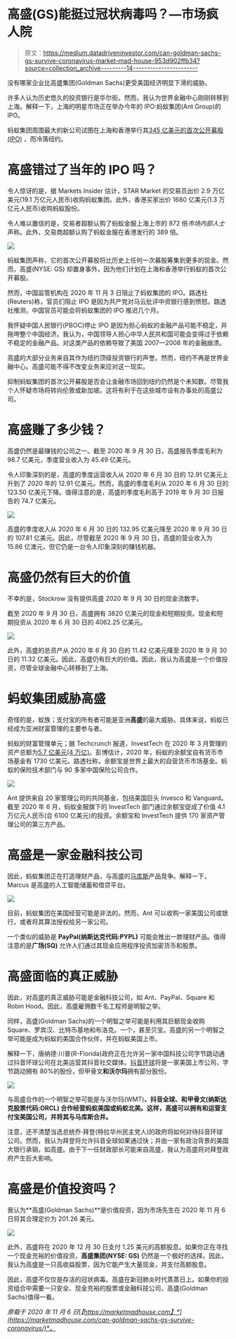 # 高盛(GS)能挺过冠状病毒吗？—市场疯人院

> 原文：<https://medium.datadriveninvestor.com/can-goldman-sachs-gs-survive-coronavirus-market-mad-house-953d902ffb34?source=collection_archive---------14----------------------->

没有哪家企业比高盛集团(Goldman Sachs)更受美国经济明显下滑的威胁。

许多人认为历史悠久的投资银行是华尔街。然而，我认为世界金融中心刚刚转移到上海。解释一下，上海的明星市场正在举办今年的 IPO:蚂蚁集团(Ant Group)的 IPO。

蚂蚁集团周围最大的新公司试图在上海和香港举行其[345 亿美元的首次公开募股(IPO)](https://marketmadhouse.com/ant-group-helps-shanghai-become-global-financial-capitol/) ，而冷落纽约。

# 高盛错过了当年的 IPO 吗？

令人惊讶的是，据 Markets Insider 估计，STAR Market 的交易员出价 2.9 万亿美元(19.1 万亿元人民币)收购蚂蚁集团。此外，香港买家出价 1680 亿美元(1.3 万亿元人民币)收购蚂蚁股份。

令人难以置信的是，交易者超额认购了蚂蚁金服上海上市的 872 倍*市场内部人士*声称。此外，交易商超额认购了蚂蚁金服在香港发行的 389 倍。

![](img/27c93a58b7b3d91e9b56f5e82c0b7cb2.png)

蚂蚁集团声称，它的首次公开募股将比历史上任何一次募股筹集到更多的现金。然而，高盛(NYSE: GS) 却置身事外，因为他们计划在上海和香港举行蚂蚁的首次公开募股。

然而，中国监管机构在 2020 年 11 月 3 日阻止了蚂蚁集团的 IPO。路透社(Reuters)称，官员们阻止 IPO 是因为共产党对马云批评中资银行感到愤怒。路透社推测，中国官员可能会将蚂蚁集团的 IPO 推迟几个月。

我怀疑中国人民银行(PBOC)停止 IPO 是因为担心蚂蚁的金融产品可能不稳定，并拖垮整个中国经济。我认为，中国领导人担心中华人民共和国可能会变得过于依赖不稳定的金融产品。对这类产品的依赖导致了美国 2007—2008 年的金融崩溃。

高盛的大部分业务来自其作为纽约顶级投资银行的声誉。然而，纽约不再是世界金融中心。高盛可能不得不改变业务来应对这一现实。

抑制蚂蚁集团的首次公开募股是否会让金融市场回到纽约仍然是个未知数。尽管我个人怀疑市场将转向伦敦或新加坡。这将有利于在这些城市设有办事处的高盛公司。

# 高盛赚了多少钱？

高盛仍然是最赚钱的公司之一。截至 2020 年 9 月 30 日，高盛报告季度毛利为 98.7 亿美元，季度营业收入为 45.49 亿美元。

令人印象深刻的是，高盛的季度运营收入从 2020 年 6 月 30 日的 12.91 亿美元上升到了 2020 年的 12.91 亿美元。然而，高盛的季度毛利从 2020 年 6 月 30 日的 123.50 亿美元下降。值得注意的是，高盛的季度毛利高于 2019 年 9 月 30 日报告的 74.7 亿美元。

![](img/a864c85cff857a9ef3b82e1530abb06f.png)

高盛的季度收入从 2020 年 6 月 30 日的 132.95 亿美元降至 2020 年 9 月 30 日的 107.81 亿美元。因此，尽管截至 2020 年 9 月 30 日，高盛的营业收入为 15.86 亿澳元，但它仍是一台令人印象深刻的赚钱机器。

# 高盛仍然有巨大的价值

不幸的是，Stockrow 没有提供高盛 2020 年 9 月 30 日的现金流数字。

截至 2020 年 9 月 30 日，高盛拥有 3820 亿美元的现金和短期投资。现金和短期投资从 2020 年 6 月 30 日的 4062.25 亿美元。

![](img/5ac3ed16429e77898268ee5e6cc127ba.png)

此外，高盛的总资产从 2020 年 6 月 30 日的 11.42 亿美元降至 2020 年 9 月 30 日的 11.32 亿美元。因此，高盛仍有巨大的价值。因此，我认为高盛是一个价值投资，尽管全球金融中心转移到了上海。

# 蚂蚁集团威胁高盛

奇怪的是，蚁族；支付宝的所有者可能是亚洲**高盛**的最大威胁。具体来说，蚂蚁已经成为亚洲财富管理的主要参与者。

蚂蚁的财富管理单元；据 Techcrunch 报道，InvestTech 在 2020 年 3 月管理的资产总额为[5.7 亿美元(4 万亿)](https://techcrunch.com/2020/07/14/ant-alibaba-1-3-billion-users/#:~:text=Alipay%2C%20the%20brand%20of%20Ant's,active%20users%20as%20of%20March.)。彭博估计，2020 年，蚂蚁的余额宝自有货币市场基金有 1730 亿美元。路透社称，余额宝是世界上最大的自营货币市场基金。蚂蚁的保险技术部门与 90 多家中国保险公司合作。

![](img/5aaf9fe9071541af1fb61f42582a1013.png)

Ant 提供来自 20 家管理公司的共同基金，包括美国巨头 Invesco 和 Vanguard。截至 2020 年 6 月，蚂蚁金服旗下的 InvestTech 部门通过余额宝促成了价值 4.1 万亿元人民币(合 6100 亿美元)的投资。余额宝和 InvestTech 提供 170 家资产管理公司的第三方产品。

# 高盛是一家金融科技公司

因此，蚂蚁集团正在打造理财产品，与高盛的[马库斯](https://www.marcus.com/us/en?prd=pl&chl=ps&schl=psg&cid=979005057&agp=52483360750&cre=340493356241&kid=goldman%20sachs%20marcus&mtype=e&adpos=&gclsrc=ds&gclsrc=ds)产品竞争。解释一下，Marcus 是高盛的人工智能储蓄和借贷平台。

![](img/f2c199c81fe2b1c4d5381949c23e7747.png)

目前，蚂蚁集团在美国经营可能是非法的。然而，Ant 可以收购一家美国公司或银行，或者将其算法授权给另一家公司。

一个类似的威胁是 **PayPal(纳斯达克代码:PYPL)** 可能会推出一款理财产品。值得注意的是**广场(SQ)** 允许人们通过其现金应用程序投资加密货币和股票。

# 高盛面临的真正威胁

因此，对高盛的真正威胁可能是金融科技公司，如 Ant、PayPal、Square 和 Robin Hood。因此，高盛雇佣数千名工程师是明智之举。

同样，高盛(Goldman Sachs)的一个明智之举可能是利用其巨额现金收购 Square、罗宾汉、比特币基地和布洛克。一个，甚至贝宝。高盛的另一个明智之举可能是成为蚂蚁的美国合作伙伴，并在蚂蚁美国上市。

解释一下，唐纳德·川普(R-Florida)政府正在允许另一家中国科技公司字节跳动通过抖音环球公司在北美运营其抖音社交媒体。[抖音环球](https://marketmadhouse.com/will-oracle-orcl-make-money-with-tiktok-global/)将是一家美国上市公司，字节跳动拥有 80%的股份，但甲骨文**和沃尔玛**拥有部分股份。

![](img/d2bf48ca26c98e991b822e5a7ee33b09.png)

与高盛合作的一个明智之举可能是与沃尔玛(WMT)**、**抖音全球、**和**甲骨文(纳斯达克股票代码:ORCL)** 合作经营蚂蚁美国或蚂蚁北美。这样，高盛可以拥有和运营支付宝美国公司，并将其与马库斯合并。**

注意，还不清楚当选总统乔·拜登(特拉华州民主党人)的政府将如何对待抖音环球公司。然而，我认为拜登将允许抖音全球如果通过快；并由一家有政治背景的美国大银行承销，如高盛。由于下一任财政部长可能来自高盛，我认为高盛将对拜登政府产生巨大影响。

# 高盛是价值投资吗？

我认为**高盛(Goldman Sachs)**是价值投资，因为市场先生在 2020 年 11 月 6 日将其合理定价为 201.26 美元。

![](img/035461201ce5d70206b57fc878c8eb39.png)

此外，高盛将在 2020 年 12 月 30 日支付 1.25 美元的高额股息。如果你正在寻找一个现金充裕的价值投资，**高盛集团(NYSE: GS)** 仍然是一个极好的选择。因此，我认为高盛是一只高收益股票，因为它能产生大量现金，并支付高额股息。

因此，高盛不仅仅是存活的冠状病毒。高盛在新冠肺炎时代蒸蒸日上。如果你的投资组合中需要一只安全、现金充裕的股票或金融科技公司，高盛(Goldman Sachs)值得一看。

*原载于 2020 年 11 月 6 日*[*【https://marketmadhouse.com】*](https://marketmadhouse.com/can-goldman-sachs-gs-survive-coronavirus/)*。*